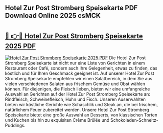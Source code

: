 ## Hotel Zur Post Stromberg Speisekarte PDF Download Online 2025 csMCK

# <h2><a href="http://gc7hkj7.nevu.top/?p=Hotel+Zur+Post+Stromberg+Speisekarte">🔗 👉🔴 Hotel Zur Post Stromberg Speisekarte 2025 PDF</a></h2>

[![Hotel Zur Post Stromberg Speisekarte 2025 PDF](https://i.imgur.com/dBaPXMq.png)](http://gc7hkj7.nevu.top/?p=Hotel+Zur+Post+Stromberg+Speisekarte)
Die Hotel Zur Post Stromberg Speisekarte ist nicht nur eine Liste von Gerichten in einem Restaurant oder Café, sondern auch Ihre Gelegenheit, etwas zu finden, das köstlich und für Ihren Geschmack geeignet ist. Auf unserer Hotel Zur Post Stromberg Speisekarte empfehlen wir einen Salatbereich, in dem Sie aus vielen verschiedenen Salaten aus frischem Gemüse und Obst wählen können. Für diejenigen, die Fleisch lieben, bieten wir eine umfangreiche Auswahl an Gerichten auf der Hotel Zur Post Stromberg Speisekarte an: Rindfleisch, Schweinefleisch, Huhn und Fisch. Unseren Auserwählten bieten wir köstliche Gerichte wie Schaschlik und Steak an, die bei frischem, natürlichem Feuer zubereitet werden. Unsere Hotel Zur Post Stromberg Speisekarte bietet eine große Auswahl an Desserts, von klassischen Torten und Kuchen bis hin zu exquisiten Crème Brûlée und Schokoladen-Schneitz-Puddings.
